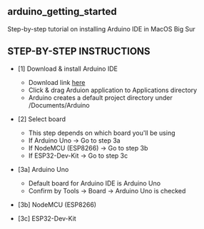 ## arduino_getting_started
Step-by-step tutorial on installing Arduino IDE in MacOS Big Sur

## STEP-BY-STEP INSTRUCTIONS
- [1] Download & install Arduino IDE
  - Download link [here](https://www.arduino.cc/en/software)
  - Click & drag Arduion application to Applications directory
  - Arduino creates a default project directory under /Documents/Arduino

- [2] Select board
  - This step depends on which board you'll be using
  - If Arduino Uno -> Go to step 3a
  - If NodeMCU (ESP8266) -> Go to step 3b
  - If ESP32-Dev-Kit -> Go to step 3c

- [3a] Arduino Uno
  - Default board for Arduino IDE is Arduino Uno
  - Confirm by Tools -> Board -> Arduino Uno is checked

- [3b] NodeMCU (ESP8266)

- [3c] ESP32-Dev-Kit

